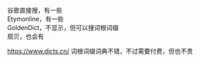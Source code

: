 谷歌直接搜，有一些  
Etymonline，有一些  
GoldenDict，不显示，但可以搜词根词缀  
扇贝，也会有  


https://www.dicts.cn/ 词根词缀词典不错，不过需要付费，但也不贵